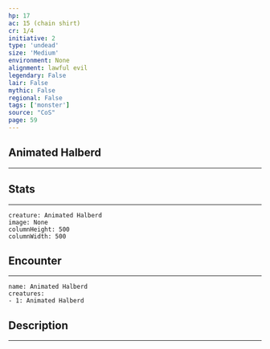 ```yaml
---
hp: 17
ac: 15 (chain shirt)
cr: 1/4
initiative: 2
type: 'undead'    
size: 'Medium'
environment: None
alignment: lawful evil
legendary: False
lair: False
mythic: False
regional: False
tags: ['monster']
source: "CoS"
page: 59
---
```


## Animated Halberd
---



## Stats
---

```statblock
creature: Animated Halberd
image: None
columnHeight: 500
columnWidth: 500
```

## Encounter
---

```encounter-table
name: Animated Halberd
creatures:
- 1: Animated Halberd
```

## Description
---




